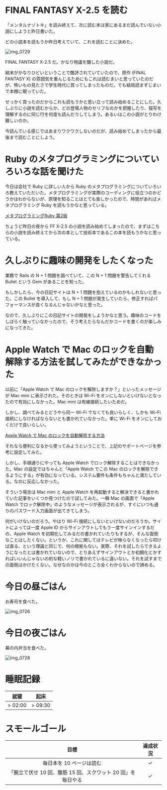 # FINAL FANTASY X-2.5 を読む
「メンタルナゾトキ」を読み終えて、次に読む本は家にあるまだ読んでいない小説にしようと昨日書いた。

どの小説本を読もうか昨日考えていて、これを読むことに決めた。

![img_0729](https://noraworld.github.io/box-bulbasaur/2019/01/img_0729.jpg)

FINAL FANTASY X-2.5 だ。かなり物議を醸した小説だ。

結末がかなりひどいということで酷評されていていたので、原作 (FINAL FANTASY X) の雰囲気を重んじるためにもこれは読むまいと思っていたのだが、怖いもの見たさで学生時代に買ってしまったものだ。でも結局読まずじまいで本棚に眠っていた。

せっかく買ったのだからこれも読もうかと思い立って読み始めることにした。久しぶりに小説を読むからか、どの登場人物のセリフなのかを把握したり、描写を理解するのに同じ行を何度も読んだりしてしまう。あるいはこの小説がとりわけ難しいのか。

今読んでいる感じではあまりワクワクしないのだが、読み始めてしまったから最後まで読むことにしよう。

# Ruby のメタプログラミングについていろいろな話を聞けた
今日は会社で Ruby に詳しい人から Ruby のメタプログラミングについていろいろ教えていただいた。メタプログラミングが実際のコーディングに役立つのかどうかはわからないが、原理を知ることはとても楽しかったので、時間があればメタプログラミング Ruby を読もうかなと思っている。

[メタプログラミングRuby 第2版](https://www.amazon.co.jp/dp/4873117437)

ちょうど昨日の夜から FF X-2.5 の小説を読み始めてしまったので、まずはこちらの小説を読み終えてから次の本として技術本であるこの本を読もうかなと思っている。

# 久しぶりに趣味の開発をしたくなった
業務で Rails の N + 1 問題を調べていて、この N + 1 問題を警告してくれる Bullet という Gem があることを知った。

もしかしたら、今の日記サイトは N + 1 問題を抱えているのかもしれないと思った。この Bullet を導入して、もし N + 1 問題が発生していたら、修正すればパフォーマンスが良くなるんじゃないかなと思った。

なので、久しぶりにこの日記サイトの開発をしようかなと思う。趣味のコードをしばらく触っていなかったので、そう考えたらなんだかコードを書くのが楽しみになってきた。

# Apple Watch で Mac のロックを自動解除する方法を試してみたができなかった
以前に「Apple Watch で Mac のロックを解除しますか？」といったメッセージが Mac mini に表示された。そのときは Wi-Fi をオンにしないといけないとなったので有効にしなかった。Mac mini は有線接続したいためだ。

しかし、調べてみるとどうやら同一 Wi-Fi でなくても良いらしく、しかも Wi-Fi 接続にしなければならないとも書かれていなかった。単に Wi-Fi をオンにしておくだけで良いらしい。

[Apple Watch で Mac のロックを自動解除する方法](https://support.apple.com/ja-jp/HT206995)

それなら便利になるから使ってみようということで、上記のサポートページを参考に設定してみた。

しかし、手順通りにやっても Apple Watch でロック解除することはできなかった。Mac の設定ではちゃんと「Apple Watch でこの Mac のロックを解除できるようにする」が有効になっている。システム要件も条件もちゃんと満たしている。なのに反応しなかった。

そういう場合は Mac mini と Apple Watch を再起動すると解決できると書かれていた記事をいくつか見つけたので試してみた。一瞬 Mac の画面で「Apple Watch でロック解除中」のようなメッセージが表示されるが、すぐにいつも通りのパスワード入力画面が出てきてしまう。

何がいけないのだろう。やはり Wi-Fi 接続にしないといけないのだろうか。サイトによっては一度 Apple ID からサインアウトしてもう一度サインインするだの、Apple Watch を初期化してみるだの書かれていたりもするが、そんな面倒なことはしたくない。というか、これに関してはテレビが映らなくなったら叩けば直る、という理論と同じで、何の根拠もない。実際、それを試したらできるようになったとは書かれていないので、とりあえずサインアウトとか初期化とかすればいいんじゃないの的な軽いノリで書かれているに違いない。それを試すまでの面倒はかけたくない。なぜなのかは今のところ全くわからないので諦める。

# 今日の昼ごはん
お寿司を食べた。

![img_0726](https://noraworld.github.io/box-bulbasaur/2019/01/img_0726.jpg)

# 今日の夜ごはん
幕の内弁当を食べた。

![img_0728](https://noraworld.github.io/box-bulbasaur/2019/01/img_0728.jpg)

# 睡眠記録
| 就寝 | 起床 |
|:---:|:---:|
| > 02:00 | > 09:30 |

# スモールゴール
| 目標 | 達成状況 |
|:---:|:---:|
| 毎日本を 10 ページは読む | ✓ |
| 「腕立て伏せ 10 回、腹筋 15 回、スクワット 20 回」を毎日やる | ✓ |
